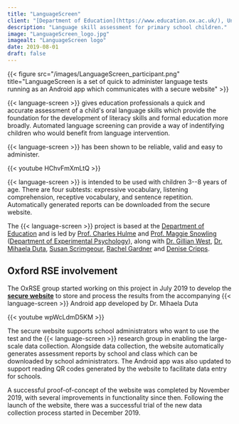 ```yaml
---
title: "LanguageScreen"
client: "[Department of Education](https://www.education.ox.ac.uk/), University of Oxford"
description: "Language skill assessment for primary school children."
image: "LanguageScreen_logo.jpg"
imagealt: "LanguageScreen logo"
date: 2019-08-01
draft: false
---
```


{{< figure src="/images/LanguageScreen_participant.png" title="LanguageScreen is a set of quick to administer language tests running as an Android app which communicates with a secure website" >}}

{{< language-screen >}} gives education professionals a quick and accurate assessment of a child's oral language skills which provide the foundation for the development of literacy skills and formal education more broadly. Automated language screening can provide a way of indentifying children who would benefit from language intervention. 

{{< language-screen >}}  has been shown to be reliable, valid and easy to administer.

{{< youtube HChvFmXmLtQ >}}

{{< language-screen >}} is intended to be used with children 3--8 years of age. There are four subtests: expressive vocabulary, listening comprehension, receptive vocabulary, and sentence repetition. Automatically generated reports can be downloaded from the secure website. 

The {{< language-screen >}}  project is based at the [Department of Education](http://www.education.ox.ac.uk) and is led by
[Prof. Charles Hulme](http://www.education.ox.ac.uk/people/charles-hulme/)
and [Prof. Maggie Snowling](https://www.sjc.ox.ac.uk/discover/people/professor-maggie-snowling/) ([Department of Experimental Psychology](http://www.psy.ox.ac.uk)), along with
[Dr. Gillian West](http://www.education.ox.ac.uk/people/gillian-west/),
[Dr. Mihaela Duta](https://www.psy.ox.ac.uk/team/mihaela-duta),
[Susan Scrimgeour](http://www.education.ox.ac.uk/people/susan-scrimgeour/),
[Rachel Gardner](http://www.education.ox.ac.uk/people/rachel-gardner/) and
[Denise Cripps](http://www.education.ox.ac.uk/people/rachel-gardner/).

## Oxford RSE involvement

The OxRSE group started working on this project in July 2019 to develop the [**secure
website**](<https://languagescreen.com>) to store and process the results from the accompanying {{< language-screen >}} Android app developed by Dr. Mihaela Duta

{{< youtube wpWcLdmD5KM >}}

The secure website supports school administrators who want to use the test and the {{< language-screen >}}  research group in enabling the large-scale data collection. Alongside data collection, the website automatically generates assessment reports by school and class which can be downloaded by school administrators. The Android app was also updated to support reading QR codes generated by the website to facilitate data entry for schools. 

A successful proof-of-concept of the website was completed by November 2019, with several improvements in functionality since then. Following the launch of the website, there was a successful trial of the new data collection process started in December 2019. 

